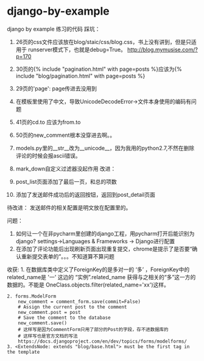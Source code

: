# django-by-example

django by example 练习的代码
踩坑：
1. 26页的css文件应该放在blog/staic/css/blog.css，书上没有讲到，但是只适用于
   runserver模式下，也就是debug=True。
   http://blog.mymusise.com/?p=170

2. 30页的{% include "pagination.html" with page=posts %}应该为{% include "blog/pagination.html" with page=posts %}
3. 29页的'page': page传进去没用到
4. 在模板里使用了中文，导致UnicodeDecodeError->文件本身使用的编码有问题
5. 41页的cd.to 应该为from.to
6. 50页的new_comment根本没穿进去啊。。
7. models.py里的__str__改为__unicode__，因为我用的python2.7,不然在删除评论的时候会报ascii错误。
8. mark_down自定义过滤器没起作用
改进：
1. post_list页面添加了最后一页，和总的项数
6. 添加了发送邮件成功后的返回按钮，返回到post_detail页面

待改进：
   发送邮件的相关配置是明文放在配置里的。
   
问题：
   1. 如何让一个在非pycharm里创建的django工程，用pycharm打开后能识别为django?
      settings->Languages & Frameworks -> Django进行配置
   2. 在添加了评论功能后出现刷新页面出现重复提交，chrome是提示了是否要“确认重新提交表单的”。。。不知道算不算问题
      
      
收获:
    1. 在数据库类中定义了ForeignKey的是多对一的 ‘多’ ，ForeignKey中的related_name是 '一' 这边的 “实例”.related_name
    获得与之相关的“多”这一方的数据的。不能是 OneClass.objects.filter(related_name='xx')这样。
    
    2. forms.ModelForm 
        new_comment = comment_form.save(commit=False)
        # Assign the current post to the comment
        new_comment.post = post
        # Save the comment to the database
        new_comment.save()
        # 这样写是因为CommentForm只用了部分的Post的字段，存不进数据库的
        # 这样写也是官方文档的写法
        https://docs.djangoproject.com/en/dev/topics/forms/modelforms/
    3. <ExtendsNode: extends "blog/base.html"> must be the first tag in the template